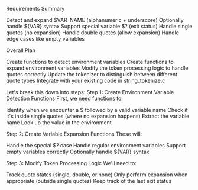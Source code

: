 Requirements Summary

Detect and expand $VAR_NAME (alphanumeric + underscore)
Optionally handle ${VAR} syntax
Support special variable $? (exit status)
Handle single quotes (no expansion)
Handle double quotes (allow expansion)
Handle edge cases like empty variables

Overall Plan

Create functions to detect environment variables
Create functions to expand environment variables
Modify the token processing logic to handle quotes correctly
Update the tokenizer to distinguish between different quote types
Integrate with your existing code in string_tokenize.c

Let's break this down into steps:
Step 1: Create Environment Variable Detection Functions
First, we need functions to:

Identify when we encounter a $ followed by a valid variable name
Check if it's inside single quotes (where no expansion happens)
Extract the variable name
Look up the value in the environment

Step 2: Create Variable Expansion Functions
These will:

Handle the special $? case
Handle regular environment variables
Support empty variables correctly
Optionally handle ${VAR} syntax

Step 3: Modify Token Processing Logic
We'll need to:

Track quote states (single, double, or none)
Only perform expansion when appropriate (outside single quotes)
Keep track of the last exit status
